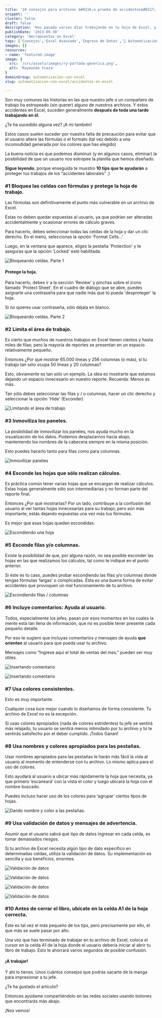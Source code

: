 ```yaml
---
title: '10 consejos para archivos &#8216;a prueba de accidentes&#8217;'
snippet: ''
cluster: false
draft: false 
description: 'Has pasado varios días trabajando en tu hoja de Excel, y tus usuarios se lo han tirado en un dos por tres. ¿Cómo evitar accidentes en Excel?'
publishDate: '2013-09-30'
category: 'Herramientas en Excel'
tags: ['Consejos','Excel Avanzado','Ingreso de Datos','🤖 Automatización con Excel']
images: []
resources: 
- name: 'featured-image'
image: {
  src: '/src/assets/images/ry-portada-generica.png',
  alt: 'Raymundo Ycaza'
}
domainGroup: automatizacion-con-excel
slug: automatizacion-con-excel/accidentes-en-excel

---
```


Son muy comunes las historias en las que nuestro jefe o un compañero de trabajo ha estropeado (sin querer) alguno de nuestros archivos. Y estos accidentes en Excel, suceden generalmente **después de toda una tarde trabajando en él**.

¿Te ha sucedido alguna vez? ¡A mi también!

Estos casos suelen suceder por nuestra falta de precaución para evitar que el usuario altere las fórmulas o el formato (tal vez debido a una incomodidad generada por los colores que has elegido)

La buena noticia es que podemos disminuir (y en algunos casos, eliminar) la posibilidad de que un usuario nos estropee la planilla que hemos diseñado.

**Sigue leyendo**, porque enseguida te muestro **10 tips que te ayudarán** a proteger tus trabajos de los “accidentes laborales” :)

### #1 Bloquea las celdas con fórmulas y protege la hoja de trabajo.

Las fórmulas son definitivamente el punto más vulnerable en un archivo de Excel.

Éstas no deben quedar expuestas al usuario, ya que podrían ser alteradas accidentalmente y ocasionar errores de cálculo graves.

Para hacerlo, debes seleccionar todas las celdas de la hoja y dar un clic derecho. En el menú, seleccionas la opción 'Format Cells...'

Luego, en la ventana que aparece, eliges la pestaña 'Protection' y te aseguras que la opción 'Locked' esté habilitada.

![Bloqueando celdas. Parte 1](/src/assets/images/2023/bloquear-celdas-011.png "Bloqueando celdas. Parte 1")

#### Protege la hoja.

Para hacerlo, debes ir a la sección 'Review' y pinchas sobre el ícono llamado 'Protect Sheet'. En el cuadro de diálogo que se abre, puedes asignarle una contraseña para que nadie más que tú pueda 'desproteger' la hoja.

Si no quieres usar contraseña, sólo déjala en blanco.

![Bloqueando celdas. Parte 2](/src/assets/images/2023/bloquear-celdas-021.png "Bloqueando celdas. Parte 2")

### #2 Limita el área de trabajo.

Es cierto que muchos de nuestros trabajos en Excel tienen cientos y hasta miles de filas; pero la mayoría de reportes se presentan en un espacio relativamente pequeño.

Entonces ¿Por qué mostrar 65.000 líneas y 256 columnas (o más), si tu trabajo tan sólo ocupa 50 líneas y 20 columnas?

Esto, obviamente es tan sólo un ejemplo. La idea es mostrarte que estamos dejando un espacio innecesario en nuestro reporte. Recuerda: Menos es más.

Tan sólo debes seleccionar las filas y / o columnas, hacer un clic derecho y seleccionar la opción 'Hide' (Esconder)

![Limitando el área de trabajo](/src/assets/images/2023/limitando-area-trabajo-011.png "Limitando el área de trabajo")

### #3 Inmoviliza los paneles.

La posibilidad de inmovilizar los paneles, nos ayuda mucho en la visualización de los datos. Podemos desplazarnos hacia abajo, manteniendo los nombres de la cabecera siempre en la misma posición.

Esto puedes hacerlo tanto para filas como para columnas.

![Inmovilizar paneles](/src/assets/images/2023/inmovilizar-paneles-011.png "Inmovilizar paneles")

### #4 Esconde las hojas que sólo realizan cálculos.

Es práctica común tener varias hojas que se encargan de realizar cálculos. Estas hojas generalmente sólo son intermediarias y no forman parte del reporte final.

Entonces ¿Por qué mostrarlas? Por un lado, contribuye a la confusión del usuario al ver tantas hojas innecesarias para su trabajo; pero aún más importante, estás dejando expuestas una vez más tus fórmulas.

Es mejor que esas hojas queden escondidas.

![Escondiendo una hoja](/src/assets/images/2023/esconder-hoja-011.png "Escondiendo una hoja")

### #5 Esconde filas y/o columnas.

Existe la posibilidad de que, por alguna razón, no sea posible esconder las hojas en las que realizamos los cálculos, tal como te indiqué en el punto anterior.

Si éste es tu caso, puedes probar escondiendo las filas y/o columnas donde tengas fórmulas ‘largas’ o complicadas. Ésta es una buena forma de evitar accidentes que provoquen un mal funcionamiento de tu archivo.

![Escondiendo filas / columnas](/src/assets/images/2023/esconder-filas-columnas-011.png "Escondiendo filas / columnas")

### #6 Incluye comentarios: Ayuda al usuario.

Todos, especialmente los jefes, pasan por esos momentos en los cuales la mente está tan llena de información, que no es posible tener presente cada pequeño detalle.

Por eso te sugiero que incluyas comentarios y mensajes de ayuda **que orienten** al usuario para que pueda usar tu archivo.

Mensajes como “Ingrese aquí el total de ventas del mes.” pueden ser muy útiles.

![Insertando comentario](/src/assets/images/2023/ingresar-comentarios-011.png "Insertando comentario")

![Insertando comentario](/src/assets/images/2023/ingresar-comentarios-021.png "Insertando comentario")

### #7 Usa colores consistentes.

Esto es muy importante.

Cualquier cosa luce mejor cuando lo diseñamos de forma consistente. Tu archivo de Excel no es la excepción.

Si usas colores apropiados (nada de colores estridentes) tu jefe se sentirá más relajado, tu usuario se sentirá menos intimidado por tu archivo y tú te sentirás satisfecho por el deber cumplido. ¡Todos Ganan!

### #8 Usa nombres y colores apropiados para las pestañas.

Usar nombres apropiados para las pestañas le harán más fácil la vida al usuario al momento de entenderse con tu archivo. Lo mismo aplica para el uso de colores.

Esto ayudará al usuario a ubicar más rápidamente la hoja que necesita, ya que primero ‘escaneará’ con la vista el color y luego ubicará la hoja con el nombre buscado.

Puedes incluso hacer uso de los colores para ‘agrupar’ ciertos tipos de hojas.

![](/src/assets/images/2023/color-pestanas-011.png "Dando nombre y color a las pestañas.")

### #9 Usa validación de datos y mensajes de advertencia.

Asumir que el usuario sabrá qué tipo de datos ingresar en cada celda, es tomar demasiados riesgos.

Si tu archivo de Excel necesita algún tipo de dato específico en determinadas celdas, utiliza la validación de datos. Su implementación es sencilla y sus beneficios, enormes.

![Validación de datos](/src/assets/images/2023/validacion-de-datos-011.png "Validación de datos")

![Validación de datos](/src/assets/images/2023/validacion-de-datos-021.png "Validación de datos")

![Validación de datos](/src/assets/images/2023/validacion-de-datos-031.png "Validación de datos")

![Validación de datos](/src/assets/images/2023/validacion-de-datos-041.png "Validación de datos")

### #10 Antes de cerrar el libro, ubícate en la celda A1 de la hoja correcta.

Éste es tal vez el más pequeño de los tips, pero precisamente por ello, el que más se suele pasar por alto.

Una vez que has terminado de trabajar en tu archivo de Excel, coloca el cursor en la celda A1 de la hoja donde el usuario debería iniciar al abrir tu libro de trabajo. Esto le ahorrará varios segundos de posible confusión.

#### ¡A trabajar!

Y ahí lo tienes. Unos cuántos consejos que podrás sacarte de la manga para impresionar a tu jefe.

¿Te ha gustado el artículo?

Entonces ayúdame compartiéndolo en las redes sociales usando botones que encontrarás más abajo.

¡Nos vemos!
